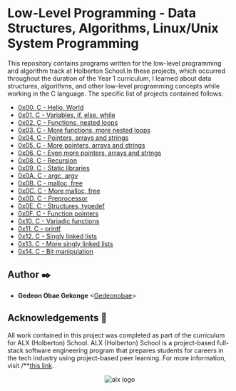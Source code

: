 # Low-Level Programming - Data Structures, Algorithms, Linux/Unix System Programming

This repository contains programs written for the low-level programming and
algorithm track at Holberton School.In these projects, which  occurred
throughout the duration of the Year 1 curriculum, I learned about data
structures, algorithms, and other low-level programming concepts while
working in the C language. The specific list of projects contained follows:

* [0x00. C - Hello, World](./0x00-hello_world)
* [0x01. C - Variables, if, else, while](./0x01-variables_if_else_while)
* [0x02. C - Functions, nested loops](./0x02-functions_nested_loops)
* [0x03. C - More functions, more nested loops](./0x03-more_functions_nested_loops)
* [0x04. C - Pointers, arrays and strings](./0x04-pointers_arrays_strings)
* [0x05. C - More pointers, arrays and strings](./0x05-pointers_arrays_strings)
* [0x06. C - Even more pointers, arrays and strings](./0x06-pointers_arrays_strings)
* [0x08. C - Recursion](./0x08-recursion)
* [0x09. C - Static libraries](./0x09-static_libraries)
* [0x0A. C - argc, argv](./0x0A-argc_argv)
* [0x0B. C - malloc, free](./0x0B-malloc_free)
* [0x0C. C - More malloc, free](./0x0C-more_malloc_free)
* [0x0D. C - Preprocessor](./0x0D-preprocessor)
* [0x0E. C - Structures, typedef](./0x0E-structures_typedef)
* [0x0F. C - Function pointers](./0x0F-function_pointers)
* [0x10. C - Variadic functions](./0x10-variadic_functions)
* [0x11. C - printf](https://github.com/Gedeonobae/printf/tree/master)
* [0x12. C - Singly linked lists](./0x11-singly_linked_lists)
* [0x13. C - More singly linked lists](./0x12-more_singly_linked_lists)
* [0x14. C - Bit manipulation](./0x13-bit_manipulation)
## Author :black_nib:

* __Gedeon Obae Gekonge__ <[Gedeonobae](https://github.com/Gedeonobae)>

## Acknowledgements :pray:

All work contained in this project was completed as part of the curriculum for
ALX (Holberton) School. ALX (Holberton) School is a project-based full-stack software
engineering program that prepares students for careers in the tech industry
using project-based peer learning. For more information, visit
/**[this link](https://www.alxafrica.com/).

<p align="center">
  <img src="https://theme.zdassets.com/theme_assets/10239256/f69718478ae7ecaaae43d9f8aefd9638c313b55e.jpg"
       alt="alx logo"
  >
</p>

